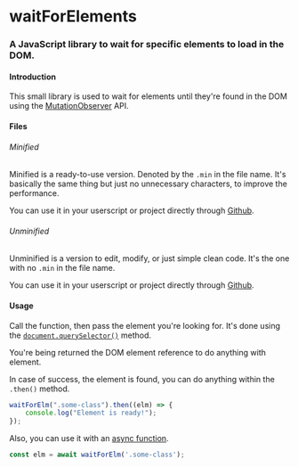 # waitForElements

### A JavaScript library to wait for specific elements to load in the DOM.

#### Introduction

This small library is used to wait for elements until they're found in the DOM using the [MutationObserver](https://developer.mozilla.org/en-US/docs/Web/API/MutationObserver) API.

#### Files

###### Minified

Minified is a ready-to-use version. Denoted by the `.min` in the file name. It's basically the same thing but just no unnecessary characters, to improve the performance. 

You can use it in your userscript or project directly through [Github]().

###### Unminified

Unminified is a version to edit, modify, or just simple clean code. It's the one with no `.min` in the file name.

You can use it in your userscript or project directly through [Github]().

#### Usage

Call the function, then pass the element you're looking for. It's done using the [`document.querySelector()`](https://developer.mozilla.org/en-US/docs/Web/API/Document/querySelector) method.

You're being returned the DOM element reference to do anything with element.

In case of success, the element is found, you can do anything within the `.then()` method.

```javascript
waitForElm(".some-class").then((elm) => {
    console.log("Element is ready!");
});
```

Also, you can use it with an [async function](https://developer.mozilla.org/en-US/docs/Web/JavaScript/Reference/Statements/async_function).

```javascript
const elm = await waitForElm('.some-class');
```